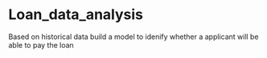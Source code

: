 # Loan_data_analysis
Based on historical data build a model to idenify whether a applicant will be able to pay the loan
